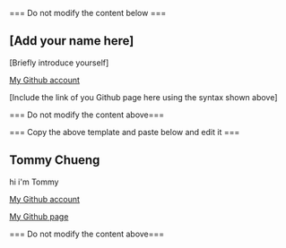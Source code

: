 === Do not modify the content below ===

## [Add your name here]
[Briefly introduce yourself]

[My Github account](http://www.github.com/put-your-github-username-here/)

[Include the link of you Github page here using the syntax shown above]

=== Do not modify the content above===

=== Copy the above template and paste below and edit it ===

## Tommy Chueng
hi i'm Tommy

[My Github account](https://github.com/TommyCCH1028)

[My Github page](https://tommycch1028.github.io/my_git_page/)

=== Do not modify the content above===
